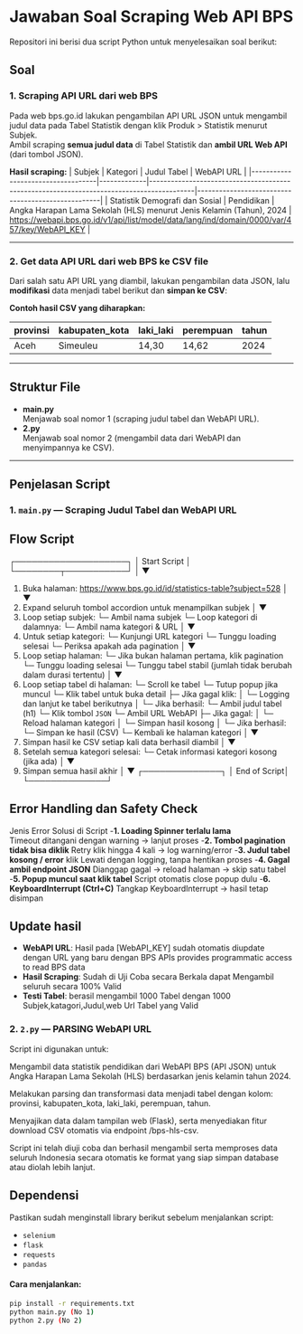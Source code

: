 # Jawaban Soal Scraping Web API BPS

Repositori ini berisi dua script Python untuk menyelesaikan soal berikut:

## Soal

### 1. **Scraping API URL dari web BPS**
Pada web bps.go.id lakukan pengambilan API URL JSON untuk mengambil judul data pada Tabel Statistik dengan klik Produk > Statistik menurut Subjek.  
Ambil scraping **semua judul data** di Tabel Statistik dan **ambil URL Web API** (dari tombol JSON).

**Hasil scraping:**
| Subjek                           | Kategori    | Judul Tabel                                                                              | WebAPI URL                                        |
|-----------------------------------|-------------|------------------------------------------------------------------------------------------|---------------------------------------------------|
| Statistik Demografi dan Sosial    | Pendidikan  | Angka Harapan Lama Sekolah (HLS) menurut Jenis Kelamin (Tahun), 2024                    | https://webapi.bps.go.id/v1/api/list/model/data/lang/ind/domain/0000/var/457/key/WebAPI_KEY |

---

### 2. **Get data API URL dari web BPS ke CSV file**
Dari salah satu API URL yang diambil, lakukan pengambilan data JSON, lalu **modifikasi** data menjadi tabel berikut dan **simpan ke CSV**:

**Contoh hasil CSV yang diharapkan:**

| provinsi | kabupaten_kota | laki_laki | perempuan | tahun |
|----------|----------------|-----------|-----------|-------|
| Aceh     | Simeuleu       | 14,30     | 14,62     | 2024  |

---

## Struktur File

- **main.py**  
  Menjawab soal nomor 1 (scraping judul tabel dan WebAPI URL).
- **2.py**  
  Menjawab soal nomor 2 (mengambil data dari WebAPI dan menyimpannya ke CSV).

---

## Penjelasan Script

### 1. `main.py` — Scraping Judul Tabel dan WebAPI URL


## Flow Script
┌────────────────────┐
│     Start Script   │
└────────┬───────────┘
         │
         ▼
1. Buka halaman:
   https://www.bps.go.id/id/statistics-table?subject=528
         │
         ▼
2. Expand seluruh tombol accordion untuk menampilkan subjek
         │
         ▼
3. Loop setiap subjek:
   └─ Ambil nama subjek
   └─ Loop kategori di dalamnya:
      └─ Ambil nama kategori & URL
         │
         ▼
4. Untuk setiap kategori:
   └─ Kunjungi URL kategori
   └─ Tunggu loading selesai
   └─ Periksa apakah ada pagination
         │
         ▼
5. Loop setiap halaman:
   └─ Jika bukan halaman pertama, klik pagination
   └─ Tunggu loading selesai
   └─ Tunggu tabel stabil (jumlah tidak berubah dalam durasi tertentu)
         │
         ▼
6. Loop setiap tabel di halaman:
   └─ Scroll ke tabel
   └─ Tutup popup jika muncul
   └─ Klik tabel untuk buka detail
         ├─ Jika gagal klik:
         │   └─ Logging dan lanjut ke tabel berikutnya
         │
         └─ Jika berhasil:
             └─ Ambil judul tabel (h1)
             └─ Klik tombol `JSON`
             └─ Ambil URL WebAPI
                 ├─ Jika gagal:
                 │   └─ Reload halaman kategori
                 │   └─ Simpan hasil kosong
                 │
                 └─ Jika berhasil:
                     └─ Simpan ke hasil (CSV)
                     └─ Kembali ke halaman kategori
         │
         ▼
7. Simpan hasil ke CSV setiap kali data berhasil diambil
         │
         ▼
8. Setelah semua kategori selesai:
   └─ Cetak informasi kategori kosong (jika ada)
         │
         ▼
9. Simpan semua hasil akhir
         │
         ▼
    ┌──────────────┐
    │ End of Script│
    └──────────────┘


## Error Handling dan Safety Check
Jenis Error	Solusi di Script
-**1. Loading Spinner terlalu lama**	
Timeout ditangani dengan warning → lanjut proses
-**2. Tombol pagination tidak bisa diklik**	
Retry klik hingga 4 kali → log warning/error
-**3. Judul tabel kosong / error**
klik	Lewati dengan logging, tanpa hentikan proses
-**4. Gagal ambil endpoint JSON**
Dianggap gagal → reload halaman → skip satu tabel
-**5. Popup muncul saat klik tabel**
Script otomatis close popup dulu
-**6. KeyboardInterrupt (Ctrl+C)**
Tangkap KeyboardInterrupt → hasil tetap disimpan

## Update hasil
- **WebAPI URL**: Hasil pada [WebAPI_KEY] sudah otomatis diupdate dengan URL yang baru dengan BPS APIs provides programmatic access to read BPS data
- **Hasil Scraping**: Sudah di Uji Coba secara Berkala dapat Mengambil seluruh secara 100% Valid 
- **Testi Tabel**: berasil mengambil 1000 Tabel dengan 1000 Subjek,katagori,Judul,web Url Tabel yang Valid


### 2. `2.py` — PARSING WebAPI URL

Script ini digunakan untuk:

Mengambil data statistik pendidikan dari WebAPI BPS (API JSON) untuk Angka Harapan Lama Sekolah (HLS) berdasarkan jenis kelamin tahun 2024.

Melakukan parsing dan transformasi data menjadi tabel dengan kolom: provinsi, kabupaten_kota, laki_laki, perempuan, tahun.

Menyajikan data dalam tampilan web (Flask), serta menyediakan fitur download CSV otomatis via endpoint /bps-hls-csv.

Script ini telah diuji coba dan berhasil mengambil serta memproses data seluruh Indonesia secara otomatis ke format yang siap simpan database atau diolah lebih lanjut.

## Dependensi

Pastikan sudah menginstall library berikut sebelum menjalankan script:
- `selenium`
- `flask`
- `requests`
- `pandas`


#### Cara menjalankan:

```bash
pip install -r requirements.txt
python main.py (No 1)
python 2.py (No 2)

